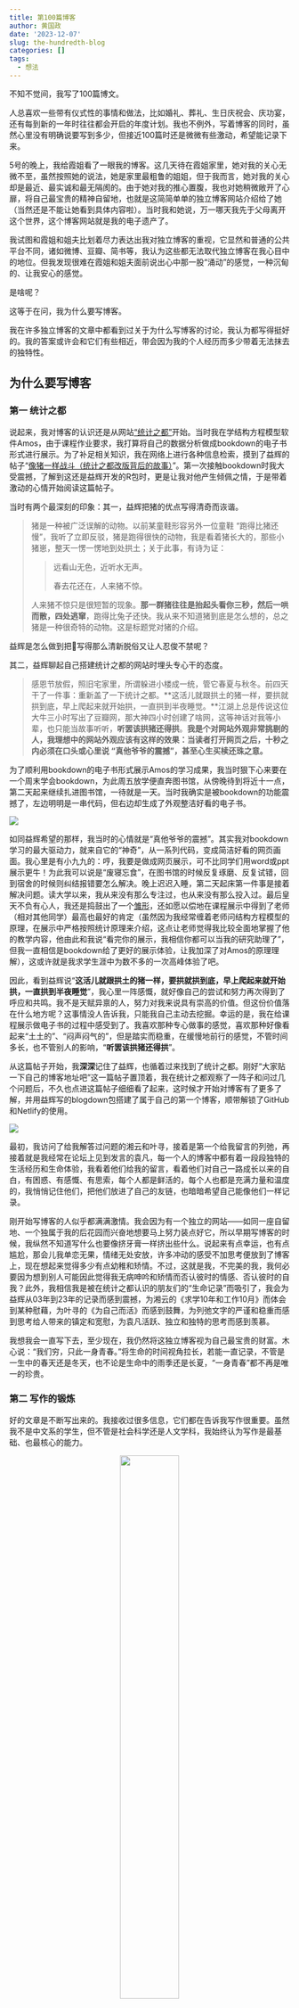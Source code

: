 ```yaml
---
title: 第100篇博客
author: 黄国政
date: '2023-12-07'
slug: the-hundredth-blog
categories: []
tags:
  - 想法
---
```


<!--more-->

不知不觉间，我写了100篇博文。

人总喜欢一些带有仪式性的事情和做法，比如婚礼、葬礼、生日庆祝会、庆功宴，还有每到新的一年时往往都会开启的年度计划。我也不例外，写着博客的同时，虽然心里没有明确说要写到多少，但接近100篇时还是微微有些激动，希望能记录下来。

5号的晚上，我给霞姐看了一眼我的博客。这几天待在霞姐家里，她对我的关心无微不至，虽然按照她的说法，她是家里最粗鲁的姐姐，但于我而言，她对我的关心却是最近、最实诚和最无隔阂的。由于她对我的推心置腹，我也对她稍微敞开了心扉，将自己最宝贵的精神自留地，也就是这简简单单的独立博客网站介绍给了她（当然还是不能让她看到具体内容啦）。当时我和她说，万一哪天我先于父母离开这个世界，这个博客网站就是我的电子遗产了。

我试图和霞姐和姐夫比划着尽力表达出我对独立博客的重视，它显然和普通的公共平台不同，诸如微博、豆瓣、简书等，我认为这些都无法取代独立博客在我心目中的地位。但我发现很难在霞姐和姐夫面前说出心中那一股“涌动”的感觉，一种沉甸的、让我安心的感觉。

是啥呢？

这等于在问，我为什么要写博客。

我在许多独立博客的文章中都看到过关于为什么写博客的讨论，我认为都写得挺好的。我的答案或许会和它们有些相近，带会因为我的个人经历而多少带着无法抹去的独特性。

## 为什么要写博客

### 第一    统计之都

说起来，我对博客的认识还是从网站[“统计之都”](https://cosx.org)开始。当时我在学结构方程模型软件Amos，由于课程作业要求，我打算将自己的数据分析做成bookdown的电子书形式进行展示。为了补足相关知识，我在网络上进行各种信息检索，摸到了益辉的帖子“[像猪一样战斗（统计之都改版背后的故事）](https://yihui.org/cn/2010/12/fighting-like-a-pig/)”。第一次接触bookdown时我大受震撼，了解到这还是益辉开发的R包时，更是让我对他产生倾佩之情，于是带着激动的心情开始阅读这篇帖子。

当时有两个最深刻的印象：其一，益辉把猪的优点写得清奇而诙谐。

> 猪是一种被广泛误解的动物。以前某童鞋形容另外一位童鞋 “跑得比猪还慢”，我听了立即反驳，猪是跑得很快的动物，我是看着猪长大的，那些小猪崽，整天一愣一愣地到处拱土；关于此事，有诗为证：
> 
> > 远看山无色，近听水无声。
> > 
> > 
> > 春去花还在，人来猪不惊。
> > 
> 
> 人来猪不惊只是很短暂的现象。**那一群猪往往是抬起头看你三秒，然后一哄而散，四处逃窜**，跑得比兔子还快。我从来不知道猪到底是怎么想的，总之猪是一种很奇特的动物。这是标题党对猪的介绍。
> 

益辉是怎么做到把🐖写得那么清新脱俗又让人忍俊不禁呢？

其二，益辉聊起自己搭建统计之都的网站时埋头专心干的态度。

> 感恩节放假，照旧宅家里，所谓躲进小楼成一统，管它春夏与秋冬。前四天干了一件事：重新盖了一下统计之都。**这活儿就跟拱土的猪一样，要拱就拱到底，早上爬起来就开始拱，一直拱到半夜睡觉。**江湖上总是传说这位大牛三小时写出了豆瓣网，那大神四小时创建了啥网，这等神话对我等小辈，也只能当故事听听，**听罢该拱猪还得拱**。**我是个对网站外观非常挑剔的人，我理想中的网站外观应该有这样的效果：当读者打开网页之后，十秒之内必须在口头或心里说 “真他爷爷的震撼”，甚至心生买椟还珠之意。**
> 

为了顺利用bookdown的电子书形式展示Amos的学习成果，我当时狠下心来要在一个周末学会bookdown，为此周五放学便直奔图书馆，从傍晚待到将近十一点，第二天起来继续扎进图书馆，一待就是一天。当时我确实是被bookdown的功能震撼了，左边明明是一串代码，但右边却生成了外观整洁好看的电子书。

![](/images/posts/2023/12/12-07-amos.png)

如同益辉希望的那样，我当时的心情就是“真他爷爷的震撼”。其实我对bookdown学习的最大驱动力，就来自它的“神奇”，从一系列代码，变成简洁好看的网页画面。我心里是有小九九的：哼，我要是做成网页展示，可不比同学们用word或ppt展示更牛！为此我可以说是“废寝忘食”，在图书馆的时候反复琢磨、反复试错，回到宿舍的时候则纠结报错要怎么解决。晚上迟迟入睡，第二天起床第一件事是接着解决问题。读大学以来，我从来没有那么专注过，也从来没有那么投入过。最后皇天不负有心人，我还是捣鼓出了一个[雏形](https://residualsun1.github.io/Amos_sample/)，还如愿以偿地在课程展示中得到了老师（相对其他同学）最高也最好的肯定（虽然因为我经常缠着老师问结构方程模型的原理，在展示中严格按照统计原理来介绍，这点让老师觉得我比较全面地掌握了他的教学内容，他由此和我说“看完你的展示，我相信你都可以当我的研究助理了”，但我一直相信是bookdown给了更好的展示体验，让我加深了对Amos的原理理解），这或许就是我求学生涯中为数不多的一次高峰体验了吧。

因此，看到益辉说“**这活儿就跟拱土的猪一样，要拱就拱到底，早上爬起来就开始拱，一直拱到半夜睡觉**”，我心里一阵感慨，就好像自己的尝试和努力再次得到了呼应和共鸣。我不是天赋异禀的人，努力对我来说具有崇高的价值。但这份价值落在什么地方呢？这事情没人告诉我，只能我自己主动去挖掘。幸运的是，我在给课程展示做电子书的过程中感受到了。我喜欢那种专心做事的感觉，喜欢那种好像看起来“土土的”、“闷声闷气的”，但是踏实而稳重，在缓慢地前行的感觉，不管时间多长，也不管别人的影响，“**听罢该拱猪还得拱**”。

从这篇帖子开始，我**深深**记住了益辉，也循着过来找到了统计之都。刚好“大家贴一下自己的博客地址吧”这一篇帖子置顶着，我在统计之都观察了一阵子和问过几个问题后，不久也点进这篇帖子细细看了起来，这时候才开始对博客有了更多了解，并用益辉写的blogdown包搭建了属于自己的第一个博客，顺带解锁了GitHub和Netlify的使用。

![](/images/posts/2023/12/12-07-blog.png)

最初，我访问了给我解答过问题的湘云和叶寻，接着是第一个给我留言的列弛，再接着就是我经常在论坛上见到发言的袁凡，每一个人的博客中都有着一段段独特的生活经历和生命体验，我看着他们给我的留言，看着他们对自己一路成长以来的自白，有困惑、有感慨、有思索，每个人都是鲜活的，每个人也都是充满力量和温度的，我悄悄记住他们，把他们放进了自己的友链，也暗暗希望自己能像他们一样记录。

刚开始写博客的人似乎都满满激情。我会因为有一个独立的网站——如同一座自留地、一个独属于我的后花园而兴奋地想要马上努力装点好它，所以早期写博客的时候，我纵然不知道写什么也要像挤牙膏一样挤出些什么。说起来有点幸运，也有点尴尬，那会儿我单恋无果，情绪无处安放，许多冲动的感受不加思考便放到了博客上，现在想起来觉得多少有点幼稚和矫情。不过，这就是我，不完美的我，我何必要因为想到别人可能因此觉得我无病呻吟和矫情而否认彼时的情感、否认彼时的自我？此外，我相信我是被在统计之都认识的朋友们的“生命记录”而吸引了，我会为益辉从03年到23年的记录而感到震撼，为湘云的《求学10年和工作10月》而体会到某种慰藉，为叶寻的《为自己而活》而感到鼓舞，为列弛文字的严谨和稳重而感到思考给人带来的镇定和宽慰，为袁凡活跃、独立和独特的思考而感到羡慕。

我想我会一直写下去，至少现在，我仍然将这独立博客视为自己最宝贵的财富。木心说：“我们穷，只此一身青春。”将生命的时间视角拉长，若能一直记录，不管是一生中的春天还是冬天，也不论是生命中的雨季还是长夏，“一身青春”都不再是唯一的珍贵。

### 第二    写作的锻炼

好的文章是不断写出来的。我接收过很多信息，它们都在告诉我写作很重要。虽然我不是中文系的学生，但不管是社会科学还是人文学科，我始终认为写作是最基础、也最核心的能力。

<center>
<figure>
<img src="https://guozheng.rbind.io/images/posts/2023/12/12-07-yuan.jpg" height="50%" width="50%">
</figure>
</center>

今晚去听了袁老师的座谈，主题是“文科真的是无用的吗？”我的个人观感是袁老师的逻辑很缜密、观点也很有洞见，只是感觉主持人不时会跑偏。整晚听下来，我只记住了袁老师认为“文科无用”的迷思之所以存在，很大一部分原因是学校教育没能做好基础培养，导致学生连最基本的文科素养能力也不具备。在他看来，好的文科能力包括以下几个方面：

1. “写作意识”：有意识地进行写作训练和积累
2. “处理难文本的能力”：面对复杂的社会学、政治学和哲学的长文本，应该如何分析
3. “提出问题的能力”：面对同一种社会现象，如何提供自己专业的角度和看法
4. “资料收集及整合的能力”：和别人交谈了一百个小时，我们可以将这一百个小时的对话整理成什么？用什么串成一个脉络？可以表述为什么主题或问题？

我十分赞同袁老师的看法。虽然社会科学和人文学科很难直接生成出实际的经济效益，但是它们好像……某种内核？某种在某些时刻，在你没有想象到的赛道中发挥作用的知识。想起袁老师说到最近有位人类学家提出了一个看法——人类学是幸存的知识（survival of knowledge）。

我认为写作是一种最基础、也最核心的训练方式以及能力。写作最容易呈现一个人的逻辑架构和思考方式，例如此刻，我在写“**我为什么要写博客**”，在我动手写之前，我的脑子里已经有了很多想法（例如：我为什么写博客？1、受到益辉等人的影响；2、书评的构想；3、锻炼的构想；4、爱欲的构想，希望像佩索尔一样追求心灵的宁静，写作是一种抚慰），那我要怎么把它们有序地排列和整合出来？甚至有的时候，在我想要书写和讨论某个论点时，我的脑子里连大概的想法也没有，但我很想说，很想表达，此时写作便可以帮助我们拨开思绪的迷雾，接近自己想表达对象的“真实之地”（这是我自己起的，我想不到用什么准确的词语表达，只能暂时这样写了）。

我很喜欢博主[心的道理](https://stephenleng.com/cn/)的文章。他的每一篇文章讨论的都是一个特定的话题，论述不复杂，但完整、有序、清晰和严谨，可以让我从心理学的视角理解（博主是浙江大学心理学的博士研究生，目前在弗吉尼亚大学做访问博士生）讨论的对象。这种文章读起来既不晦涩冗余，也引着我循着他的逻辑脉络进行思考。倘若我社会学学得更好一些，我便不只是能有良好的阅读体验（有时候他的文章还能帮我解释我遭遇到的一些生活问题），还可以试着从自己的专业角度去和他交流讨论。

很难说“写作锻炼”这个主题的结论是什么。比如，锻炼了写作可以带来什么？我想我目前更多是基于自我成长和阅读体验的感受出发。首先，写作锤炼社会科学与人文学科学生的素养能力，包括逻辑的表达、问题意识、资料搜集与整合，但由于大部分人在这些方面都十分匮乏，因而很难从整体的角度说清它们带来的独特赛道究竟有什么；其次，（相信）许多统计之都的小伙伴都很喜欢读益辉的博客，我也是，就好像我也很喜欢读心的道理的博客一样，前者是语言诙谐幽默又不失洞见，后者是专业性强且逻辑缜密，总的来说都给读者带来了良好的阅读体验。从这个角度来看，写作是个体和外界的联系桥梁，我们要怎么让外界更愿意、更耐心、更乐意倾听我们的声音？

写吧，不断写下去。我还记得，自己很喜欢鲁迅先生的观点；真正好的文章是不断修改出来的。

最后，在这一节附上兵哥前几天给我们分享的图片。

<center>
<figure>
<img src="https://guozheng.rbind.io/images/posts/2023/12/12-07-write.jpg" width="40%" height="30%">
</figure>
</center>

### 第三    写作是一种心灵共鸣

> 我以一种人们欣然回家的方式，转向另一个人的房产，转向道拉多雷斯大街上宽敞的办公室。我走进我的写字台，如同它是抗击生活的堡垒。我有一种如此不可阻挡的柔情，面对现实中的账本，面对我给他人记数的账本，面对我使用过的墨水瓶，还有不远处S弓着背写下的提货单，我的眼里充盈着泪水。我觉得，我爱这一切，也许这是因为我没有别的什么可爱，或者，即使世上没有什么真的值得任何心灵所爱，多愁善感的我，却必须爱有所及。我可以滥情于区区一个墨水瓶之微，就像滥情于星空中巨大无边的寂冷。

![费尔南多·佩索阿](/images/posts/2023/12/12-07-pessoa.jpeg)

这是葡萄牙作家费尔南多·佩索阿在《上帝的剥削》一文中写的最后一段话。

写作意味着什么？可能在很早以前，我便模模糊糊地触碰到了它对我的意味。我记得，兵哥说，有些事情想不明白的时候就会去写作；我记得，木心被关在监狱的时候，依靠着微弱的亮光来写诗；我[记得](https://www.douban.com/people/80327075/status/4449301652/?_i=02014851e7b46bf&dt_dapp=1)，齐奥朗说写作是一种治疗的方式。我感到心中结郁时，便很想写点什么。前段时间苦恼于手指的疼痛，联想到生活的不顺遂，凌晨便爬起来写了一点[东西](https://guozheng.rbind.io/posts/2023/11/give-me-some-power/)。虽然会苦恼于自己没办法写出心里的全部感受，贫瘠的文字也无法将心中的结郁全部化解开，但开始写作就是开始释放，我要重新审视自己，要梳理自己。

这是一个想象起来便会鼓动内心的过程。我不是为了别人而写，不用担心有没有人看，我只需要将它写下来，创造下来，我要将这个“它”到来的过程完整完成，最后一切将指向我自己。

卡夫卡说，如果一个人活着的时候不能应付生活，就该用一只手挡住对命运的绝望，用另一只手匆匆记录下废墟中看到的一切。第一次看到这段话还是在别人给佩索阿的《惶然录》写的书评中。他说佩索阿和卡夫卡很像，都是大都市里的小职员，是浩瀚世界里渺小的个体，但他们没有因为被抛弃到这个世界上而成为被遗弃之物，他们写作，他们描述社会，他们述说世界，他们为自我告白。

文字是神奇的。当我写作，我和我对话，和想象中的读者对话，和书籍里的前人对话。用哈贝马斯的角度来理解，这是一种交往沟通理性，是通向现代美好生活的途径；用罗萨的角度来理解，这是一种寻找和自我、他人、社会还有世界共鸣的方式，是防止异化，同样通向现代美好生活的途径。对我来说，写作确实可以抚慰我不安的心灵，哪怕只是暂时的、局部性的，同时，写作让我随时可以确认我的存在。

我的心灵在此处，和写作共鸣。

## 以后要怎么写

写了100篇博客后，是时候反思和总结一下以后要怎么继续写。

根据我对博客的定位，一个是写作的锻炼方式，一个是记录自我的自留地，那么显然不能将其写成流水账。流水账大多是重复性、琐屑和冗余的内容，读来干涩无趣，缺乏诗意美感，也没有逻辑可言。

其次博文需要反复修改。有人问过益辉为什么文章能写得那么好，益辉说都是反复修改出来的。对于这一点我深以为然，就好像鲁迅对写作的态度一般。这100篇博文修改过的和认真修改过的次数都寥寥无几，我想这也是我每为自己在写博客而感到踏实，同时又觉得心中有股疙瘩的原因——它还是显得随便，没有足够认真，足够精雕细琢，不是一个精心经营的自留地。这反映出来的是我对自我思考的不负责。

说到负责，兵哥给我们分享的认真到落实标点符号也是重点。

最后，我觉得自己还是比较喜欢图文并茂。过去受到益辉影响，告诉没有必要放图片，但写下来还是觉得加上一些图片更符合自己的心意。